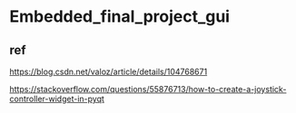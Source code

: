 # Embedded_final_project_gui


## ref
https://blog.csdn.net/valoz/article/details/104768671

https://stackoverflow.com/questions/55876713/how-to-create-a-joystick-controller-widget-in-pyqt
